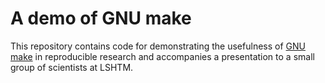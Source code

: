 # A demo of GNU make

This repository contains code for demonstrating the usefulness of [GNU make](https://www.gnu.org/software/make/) in reproducible research and accompanies a presentation to a small group of scientists at LSHTM.
